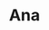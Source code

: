 ---
layout: piece
colection_name: paintings
title: Ana
id: ana
media: Acrylic
dimensions: 14" x 15"
description: Painted with popsicle sticks on board.
price: $75
create_date: 2015
---
